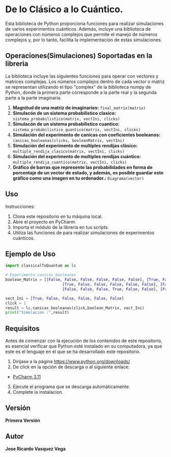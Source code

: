 # De lo Clásico a lo Cuántico.

Esta biblioteca de Python proporciona funciones para realizar simulaciones de varios experimentos cuánticos. Además, incluye una biblioteca de operaciones con números complejos que permite el manejo de números complejos y, por lo tanto, facilita la implementación de estas simulaciones.
## Operaciones(Simulaciones) Soportadas en la libreria

La biblioteca incluye las siguientes funciones para operar con vectores y matrices complejas. Los números complejos dentro de cada vector o matriz se representan utilizando el tipo "complex" de la biblioteca numpy de Python, donde la primera parte corresponde a la parte real y la segunda parte a la parte imaginaria.

1. **Magnitud de una matriz de imaginarios:** `final_matrix(matrix)`
2. **Simulacón de un sistema probabilistico clasico:** `sistema_probabilistico(matrix, vectIni, clicks)`
3. **Simulacón de un sistema probabilistico cuantico:** `sistema_probabilistico_quantico(matrix, vectIni, clicks)`
4. **Simulación del experimento de canicas con coeficientes booleanos:** `canicas_booleanas(clicks, booleanMatrix, vectIni)`
4. **Simulación del experimento de multiples rendijas clásico:** `multiple_rendija_clasico(matrix, vectIni, clicks)`
5. **Simulación del experimento de multiples rendijas cuántico:** `multiple_rendija_cuantico(matrix, vectIni, clicks)`
6. **Gráfico de barras que represente las probabilidades en forma de porcentaje de un vector de estado, y además, es posible guardar este gráfico como una imagen en tu ordenador.:** `Diagrama(vector)`

## Uso
Instrucciones:
1. Clona este repositorio en tu máquina local.
2. Abre el proyecto en PyCharm.
3. Importa el módulo de la librería en tus scripts.
4. Utiliza las funciones de para realizar simulaciones de experimentos cuánticos.

## Ejemplo de Uso

```python
import classicalToQuantum as lc

# Experimento canicas booleanas
boolean_Matrix = [[False, False, False, False, False, False], [True, False, False, False, False, True],
                         [True, False, False, False, False, False], [False, False, True, False, False, False],
                         [False, False, False, True, False, False], [False, False, False, False, True, False]]

vect_Ini = [True, False, False, False, False, False]
click = 1
result = lc.canicas_booleanas(click,boolean_Matrix, vect_Ini)
print("Simulacion :",result)
```

## Requisitos

Antes de comenzar con la ejecución de los contenidos de este repositorio, es esencial verificar que Python esté instalado en su computadora, ya que este es el lenguaje en el que se ha desarrollado este repositorio.

1. Dirijase a la página https://www.python.org/downloads/
2. De click en la opción de descarga o al siguiente enlace:
- [PyCharm 3.11](https://www.jetbrains.com/pycharm/)
3. Ejecute el programa que se descarga automáticamente.
4. Complete la instalacion.

## Versión
**Primera Versión**

## Autor
**Jose Ricardo Vasquez Vega**